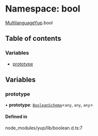 # Namespace: bool

[MultilanguageYup](../wiki/MultilanguageYup).bool

## Table of contents

### Variables

- [prototype](../wiki/MultilanguageYup.bool#prototype)

## Variables

### prototype

• **prototype**: [`BooleanSchema`](../wiki/MultilanguageYup.BooleanSchema)<`any`, `any`, `any`\>

#### Defined in

node_modules/yup/lib/boolean.d.ts:7
